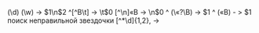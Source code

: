 (\d) (\w) ->  $1\n$2
^[^В\t] -> \t$0
[^\n]«В -> \n$0
^ (\«?\В) -> $1
^ («В) - > $1
поиск неправильной звездочки
 [^*\d]{1,2}, -> 
